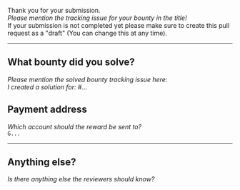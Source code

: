 Thank you for your submission.  
*Please mention the tracking issue for your bounty in the title!*  
If your submission is not completed yet please make sure to create this pull request as a "draft"  (You can change this at any time).

----

## What bounty did you solve?
_Please mention the solved bounty tracking issue here:_  
_I created a solution for:_ #...

## Payment address
_Which account should the reward be sent to?_  
`G...`

----
## Anything else?
_Is there anything else the reviewers should know?_
